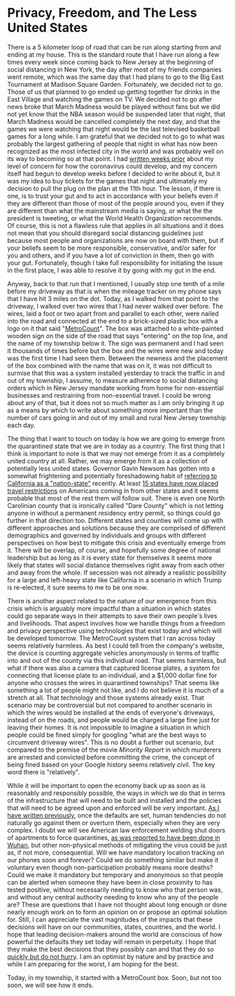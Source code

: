 # Privacy, Freedom, and The Less United States

There is a 5 kilometer loop of road that can be run along starting from and ending at my house. This is the standard route that I have run along a few times every week since coming back to New Jersey at the beginning of social distancing in New York, the day after most of my friends companies went remote, which was the same day that I had plans to go to the Big East Tournament at Madison Square Garden. Fortunately, we decided not to go. Those of us that planned to go ended up getting together for drinks in the East Village and watching the games on TV. We decided not to go after news broke that March Madness would be played without fans but we did not yet know that the NBA season would be suspended later that night, that March Madness would be cancelled completely the next day, and that the games we were watching that night would be the last televised basketball games for a long while. I am grateful that we decided not to go to what was probably the largest gathering of people that night in what has now been recognized as the most infected city in the world and was probably well on its way to becoming so at that point. I had [written weeks prior](https://blogofjake.com/2020/02/27/coronavirus/) about my level of concern for how the coronavirus could develop, and my concern itself had begun to develop weeks before I decided to write about it, but it was my idea to buy tickets for the games that night and ultimately my decision to pull the plug on the plan at the 11th hour. The lesson, if there is one, is to trust your gut and to act in accordance with your beliefs even if they are different than those of most of the people around you, even if they are different than what the mainstream media is saying, or what the the president is tweeting, or what the World Health Organization recommends. Of course, this is not a flawless rule that applies in all situations and it does not mean that you should disregard social distancing guidelines just because most people and organizations are now on board with them, but if your beliefs seem to be more responsible, conservative, and/or safer for you and others, and if you have a lot of conviction in them, then go with your gut. Fortunately, though I take full responsibility for initiating the issue in the first place, I was able to resolve it by going with my gut in the end.

Anyway, back to that run that I mentioned, I usually stop one tenth of a mile before my driveway as that is when the mileage tracker on my phone says that I have hit 3 miles on the dot. Today, as I walked from that point to the driveway, I walked over two wires that I had never walked over before. The wires, laid a foot or two apart from and parallel to each other, were nailed into the road and connected at the end to a brick-sized plastic box with a logo on it that said "[MetroCount](https://metrocount.com/)". The box was attached to a white-painted wooden sign on the side of the road that says "entering" on the top line, and the name of my township below it. The sign was permanent and I had seen it thousands of times before but the box and the wires were new and today was the first time I had seen them. Between the newness and the placement of the box combined with the name that was on it, it was not difficult to surmise that this was a system installed yesterday to track the traffic in and out of my township, I assume, to measure adherence to social distancing orders which in New Jersey mandate working from home for non-essential businesses and restraining from non-essential travel. I could be wrong about any of that, but it does not so much matter as I am only bringing it up as a means by which to write about something more important than the number of cars going in and out of my small and rural New Jersey township each day.

The thing that I want to touch on today is how we are going to emerge from the quarantined state that we are in today as a country. The first thing that I think is important to note is that we may not emerge from it as a completely united country at all. Rather, we may emerge from it as a collection of potentially less united states. Governor Gavin Newsom has gotten into a somewhat frightening and potentially foreshadowing habit of [referring to California as a "nation-state"](https://twitter.com/GavinNewsom/status/1245158370824216576?s=20) recently. At least [15 states have now placed travel restrictions](https://www.cnn.com/2020/03/31/us/states-travel-restrictions-list/index.html) on Americans coming in from other states and it seems probable that most of the rest them will follow suit. There is even one North Carolinian county that is ironically called "Dare County" which is not letting anyone in without a permanent residency entry permit, so things could go further in that direction too. Different states and counties will come up with different approaches and solutions because they are comprised of different demographics and governed by individuals and groups with different perspectives on how best to mitigate this crisis and eventually emerge from it. There will be overlap, of course, and hopefully some degree of national leadership but as long as it is every state for themselves it seems more likely that states will social distance themselves right away from each other and away from the whole. If secession was not already a realistic possibility for a large and left-heavy state like California in a scenario in which Trump is re-elected, it sure seems to me to be one now.

There is another aspect related to the nature of our emergence from this crisis which is arguably more impactful than a situation in which states could go separate ways in their attempts to save their own people's lives and livelihoods. That aspect involves how we handle things from a freedom and privacy perspective using technologies that exist today and which will be developed tomorrow. The MetroCount system that I ran across today seems relatively harmless. As best I could tell from the company's website, the device is counting aggregate vehicles anonymously in terms of traffic into and out of the county via this individual road. That seems harmless, but what if there was also a camera that captured license plates, a system for connecting that license plate to an individual, and a $1,000 dollar fine for anyone who crosses the wires in quarantined townships? That seems like something a lot of people might not like, and I do not believe it is much of a stretch at all. That technology and those systems already exist. That scenario may be controversial but not compared to another scenario in which the wires would be installed at the ends of everyone's driveways, instead of on the roads, and people would be charged a large fine just for leaving their homes. It is not impossible to imagine a situation in which people could be fined simply for googling "what are the best ways to circumvent driveway wires". This is no doubt a further out scenario, but compared to the premise of the movie _Minority Report_ in which murderers are arrested and convicted before committing the crime, the concept of being fined based on your Google history seems relatively civil. The key word there is "relatively".

While it will be important to open the economy back up as soon as is reasonably and responsibly possible, the ways in which we do that in terms of the infrastructure that will need to be built and installed and the policies that will need to be agreed upon and enforced will be very important. [As I have written previously](https://blogofjake.com/2019/12/17/dmvs-and-defaults-that-quietly-drive-decisions/), once the defaults are set, human tendencies do not naturally go against them or overturn them, especially when they are very complex. I doubt we will see American law enforcement welding shut doors of apartments to force quarantines, [as was reported to have been done in Wuhan](https://www.youtube.com/watch?v=RsoVuKy2_PA), but other non-physical methods of mitigating the virus could be just as, if not more, consequential. Will we have mandatory location tracking on our phones soon and forever? Could we do something similar but make it voluntary even though non-participation probably means more deaths? Could we make it mandatory but temporary and anonymous so that people can be alerted when someone they have been in close proximity to has tested positive, without necessarily needing to know who that person was, and without any central authority needing to know who any of the people are? These are questions that I have not thought about long enough or done nearly enough work on to form an opinion on or propose an optimal solution for. Still, I can appreciate the vast magnitudes of the impacts that these decisions will have on our communities, states, countries, and the world. I hope that leading decision-makers around the world are conscious of how powerful the defaults they set today will remain in perpetuity. I hope that they make the best decisions that they possibly can and that they do so [quickly but do not hurry](https://www.thewoodeneffect.com/be-quick-but-dont-hurry/). I am an optimist by nature and by practice and while I am preparing for the worst, I am hoping for the best.

Today, in my township, it started with a MetroCount box. Soon, but not too soon, we will see how it ends.

